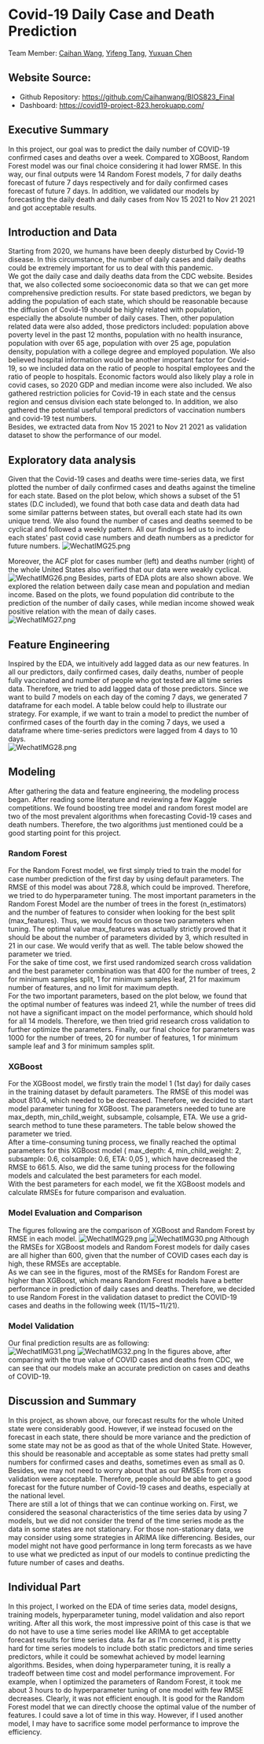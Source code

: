 # Covid-19 Daily Case and Death Prediction
Team Member: [Caihan Wang](https://github.com/Caihanwang), [Yifeng Tang](https://github.com/Yifeng-T), [Yuxuan Chen](https://github.com/YuxuanMonta)  

## Website Source:
* Github Repository: https://github.com/Caihanwang/BIOS823_Final
* Dashboard: https://covid19-project-823.herokuapp.com/

## Executive Summary
In this project, our goal was to predict the daily number of COVID-19 confirmed cases and deaths over a week. Compared to XGBoost, Random Forest model was our final choice considering it had lower RMSE. In this way, our final outputs were 14 Random Forest models, 7 for daily deaths forecast of future 7 days respectively and for daily confirmed cases forecast of future 7 days. In addition, we validated our models by forecasting the daily death and daily cases from Nov 15 2021 to Nov 21 2021 and got acceptable results.

## Introduction and Data
Starting from 2020, we humans have been deeply disturbed by Covid-19 disease. In this circumstance, the number of daily cases and daily deaths could be extremely important for us to deal with this pandemic.   
We got the daily case and daily deaths data from the CDC website. Besides that, we also collected some socioeconomic data so that we can get more comprehensive prediction results. For state based predictors, we began by adding the population of each state, which should be reasonable because the diffusion of Covid-19 should be highly related with population, especially the absolute number of daily cases. Then, other population related data were also added, those predictors included: population above poverty level in the past 12 months, population with no health insurance, population with over 65 age, population with over 25 age, population density, population with a college degree and employed population. We also believed hospital information would be another important factor for Covid-19, so we included data on the ratio of people to hospital employees and the ratio of people to hospitals. Economic factors would also likely play a role in covid cases, so 2020 GDP and median income were also included. We also gathered restriction policies for Covid-19 in each state and the census region and census division each state belonged to. In addition, we also gathered the potential useful temporal predictors of vaccination numbers and covid-19 test numbers.    
Besides, we extracted data from Nov 15 2021 to Nov 21 2021 as validation dataset to show the performance of our model.

## Exploratory data analysis
Given that the Covid-19 cases and deaths were time-series data, we first plotted the number of daily confirmed cases and deaths against the timeline for each state. Based on the plot below, which shows a subset of the 51 states (D.C included), we found that both case data and death data had some similar patterns between states, but overall each state had its own unique trend. We also found the number of cases and deaths seemed to be cyclical and followed a weekly pattern. All our findings led us to include each states' past covid case numbers and death numbers as a predictor for future numbers.
![WechatIMG25.png](https://i.loli.net/2021/11/25/tN1lP25wapfIBjD.png)
  
Moreover, the ACF plot for cases number (left) and deaths number (right) of the whole United States also verified that our data were weakly cyclical.  
![WechatIMG26.png](https://i.loli.net/2021/11/25/xmgJDM5e2CVGjds.png)
Besides, parts of EDA plots are also shown above. We explored the relation between daily case mean and population and median income. Based on the plots, we found population did contribute to the prediction of the number of daily cases, while median income showed weak positive relation with the mean of daily cases.  
![WechatIMG27.png](https://i.loli.net/2021/11/25/sWFZL9kpt5nINYy.png)

## Feature Engineering
Inspired by the EDA, we intuitively add lagged data as our new features. In all our predictors, daily confirmed cases, daily deaths, number of people fully vaccinated and number of people who got tested are all time series data. Therefore, we tried to add lagged data of those predictors. Since we want to build 7 models on each day of the coming 7 days, we generated 7 dataframe for each model. A table below could help to illustrate our strategy. For example, if we want to train a model to predict the number of confirmed cases of the fourth day in the coming 7 days, we used a dataframe where time-series predictors were lagged from 4 days to 10 days.  
![WechatIMG28.png](https://i.loli.net/2021/11/25/MeIkj23c9FwpR4N.png)

## Modeling
After gathering the data and feature engineering, the modeling process began. After reading some literature and reviewing a few Kaggle competitions. We found boosting tree model and random forest model are two of the most prevalent algorithms when forecasting Covid-19 cases and death numbers. Therefore, the two algorithms just mentioned could be a good starting point for this project.
### Random Forest
For the Random Forest model, we first simply tried to train the model for case number prediction of the first day by using default parameters. The RMSE of this model was about 728.8, which could be improved. Therefore, we tried to do hyperparameter tuning. The most important parameters in the Random Forest Model are the number of trees in the forest (n_estimators) and the number of features to consider when looking for the best split (max_features). Thus, we would focus on those two parameters when tuning. The optimal value max_features was actually strictly proved that it should be about the number of parameters divided by 3, which resulted in 21 in our case. We would verify that as well. The table below showed the parameter we tried.   
For the sake of time cost, we first used randomized search cross validation and the best parameter combination was that 400 for the number of trees, 2 for minimum samples split, 1 for minimum samples leaf, 21 for maximum number of features, and no limit for maximum depth.   
For the two important parameters, based on the plot below, we found that the optimal number of features was indeed 21, while the number of trees did not have a significant impact on the model performance, which should hold for all 14 models. Therefore, we then tried grid research cross validation to further optimize the parameters. Finally, our final choice for parameters was 1000 for the number of trees, 20 for number of features, 1 for minimum sample leaf and 3 for minimum samples split.  
### XGBoost
For the XGBoost model, we firstly train the model 1 (1st day) for daily cases in the training dataset by default parameters. The RMSE of this model was about 810.4, which needed to be decreased. Therefore, we decided to start model parameter tuning for XGBoost. The parameters needed to tune are max_depth, min_child_weight, subsample, colsample, ETA. We use a grid-search method to tune these parameters.  The table below showed the parameter we tried.  
After a time-consuming tuning process, we finally reached the optimal parameters for this XGBoost model ( max_depth: 4, min_child_weight: 2, subsample: 0.6, colsample: 0.6, ETA: 0,05 ), which have decreased the RMSE to 661.5. Also, we did the same tuning process for the following models and calculated the best parameters for each model.  
With the best parameters for each model, we fit the XGBoost models and calculate RMSEs for future comparison and evaluation.   
### Model Evaluation and Comparison
The figures following are the comparison of XGBoost and Random Forest by RMSE in each model.
![WechatIMG29.png](https://i.loli.net/2021/11/25/oxNB2HksTZ9icgW.png) 
![WechatIMG30.png](https://i.loli.net/2021/11/25/BJfqoNdjHYDAPTn.png)
Although the RMSEs for XGBoost models and Random Forest models for daily cases are all higher than 600, given that the number of COVID cases each day is high, these RMSEs are acceptable.   
As we can see in the figures,  most of the RMSEs for Random Forest are higher than XGBoost, which means Random Forest models have a better performance in prediction of daily cases and deaths. Therefore, we decided to use Random Forest in the validation dataset to predict the COVID-19 cases and deaths in the following week (11/15~11/21).  
### Model Validation
Our final prediction results are as following:  
![WechatIMG31.png](https://i.loli.net/2021/11/25/aXBRQkEqDvKnLuW.png)
![WechatIMG32.png](https://i.loli.net/2021/11/25/wjneqy6Vg8GI4JZ.png)
In the figures above, after comparing with the true value of COVID cases and deaths from CDC, we can see that our models make an accurate prediction on cases and deaths of COVID-19.  
## Discussion and Summary
In this project, as shown above, our forecast results for the whole United state were considerably good. However, if we instead focused on the forecast in each state, there should be more variance and the prediction of some state may not be as good as that of the whole United State. However, this should be reasonable and acceptable as some states had pretty small numbers for confirmed cases and deaths, sometimes even as small as 0. Besides, we may not need to worry about that as our RMSEs from cross validation were acceptable. Therefore, people should be able to get a good forecast for the future number of Covid-19 cases and deaths, especially at the national level.  
There are still a lot of things that we can continue working on. First, we considered the seasonal characteristics of the time series data by using 7 models, but we did not consider the trend of the time series mode as the data in some states are not stationary. For those non-stationary data, we may consider using some strategies in ARIMA like differencing. Besides, our model might not have good performance in long term forecasts as we have to use what we predicted as input of our models to continue predicting the future number of cases and deaths.  

## Individual Part
In this project, I worked on the EDA of time series data, model designs, training models, hyperparameter tuning, model validation and also report writing. After all this work, the most impressive point of this case is that we do not have to use a time series model like ARIMA to get acceptable forecast results for time series data. As far as I'm concerned, it is pretty hard for time series models to include both static predictors and time series predictors, while it could be somewhat achieved by model learning algorithms. Besides, when doing hyperparameter tuning, it is really a tradeoff between time cost and model performance improvement. For example, when I optimized the parameters of Random Forest, it took me about 3 hours to do hyperparameter tuning of one model with few RMSE decreases. Clearly, it was not efficient enough. It is good for the Random Forest model that we can directly choose the optimal value of the number of features. I could save a lot of time in this way. However, if I used another model, I may have to sacrifice some model performance to improve the efficiency. 



